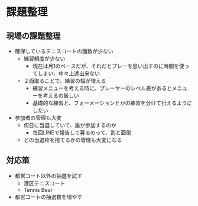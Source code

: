 # 課題整理

## 現場の課題整理

- 確保しているテニスコートの面数が少ない
    - 練習頻度が少ない
        - 現在は月1のペースだが、それだとプレーを思い出すのに時間を使ってしまい、中々上達出来ない
    - ２面取ることで、練習の幅が増える
        - 練習メニューを考える時に、プレーヤーのレベル差があるとメニューを考えるの厳しい
        - 基礎的な練習と、フォーメーションとかの練習を分けて行えるようにしたい
- 参加者の管理も大変
    - 何日に当選していて、誰が参加するのか
        - 毎回LINEで報告して募るのって、割と面倒
    - どの当選枠を捨てるかの管理も大変になる

## 対応策

- 都営コート以外の抽選を試す
    - 港区テニスコート
    - Tennis Bear
- 都営コートの抽選数を増やす